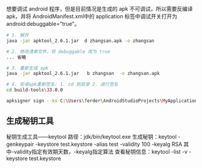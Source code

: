 想要调试 android 程序，但是目前情况是生成的 apk 不可调试，所以需要反编译 apk，并将 AndroidManifest.xml中的 application 标签中调试开关打开为 android:debuggable="true"。

```sh
# 1. 解开
java -jar apktool_2.6.1.jar  d zhangsan.apk -o zhangsan

# 2. 修改清单文件，将 debuggable 改为 true
... 省略

# 3. 重新生成 apk
java -jar apktool_2.6.1.jar   b zhangsan  -o zhangsan.apk

# 4. 安卓apk重新签名: 1. cd 到目录 2. 进行签名
cd build-tools\33.0.0

apksigner sign --ks C:\Users\ferder\AndroidStudioProjects\MyApplication\app\release\test.keystore   D:\zhangsan.apk
```

## 生成秘钥工具

秘钥生成工具——keytool
路径：jdk/bin/keytool.exe
生成秘钥：keytool -genkeypair -keystore test.keystore -alias test -validity 100 -keyalg RSA
其中-validity指定有效期天数，-keyalg指定算法
查看秘钥信息：keytool -list -v -keystore test.keystore
